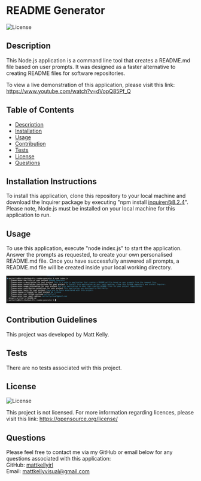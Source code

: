 # README Generator

![License](https://img.shields.io/badge/license-none-lightgrey.svg)

## Description
This Node.js application is a command line tool that creates a README.md file based on user prompts. It was designed as a faster alternative to creating README files for software repositories. 

To view a live demonstration of this application, please visit this link: https://www.youtube.com/watch?v=dVopQ85Pf_Q 

## Table of Contents
- [Description](#description)
- [Installation](#installation)
- [Usage](#usage)
- [Contribution](#contribution)
- [Tests](#tests)
- [License](#license)
- [Questions](#questions)

## Installation Instructions
To install this application, clone this repository to your local machine and download the Inquirer package by executing "npm install inquirer@8.2.4". Please note, Node.js must be installed on your local machine for this application to run. 

## Usage
To use this application, execute "node index.js" to start the application. Answer the prompts as requested, to create your own personalised README.md file. Once you have successfully answered all prompts, a README.md file will be created inside your local working directory. 

<img src="./assets/screenshots/scrn1.png">

## Contribution Guidelines
This project was developed by Matt Kelly.

## Tests
There are no tests associated with this project.

## License
![License](https://img.shields.io/badge/license-none-lightgrey.svg)

This project is not licensed. For more information regarding licences, please visit this link: https://opensource.org/license/

## Questions
Please feel free to contact me via my GitHub or email below for any questions associated with this application:  
GitHub: [mattkellyirl](https://github.com/mattkellyirl)  
Email: mattkellyvisual@gmail.com